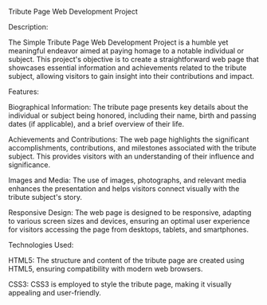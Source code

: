 Tribute Page Web Development Project

Description:

The Simple Tribute Page Web Development Project is a humble yet meaningful endeavor aimed at paying homage to a notable individual or subject. This project's objective is to create a straightforward web page that showcases essential information and achievements related to the tribute subject, allowing visitors to gain insight into their contributions and impact.

Features:

Biographical Information: The tribute page presents key details about the individual or subject being honored, including their name, birth and passing dates (if applicable), and a brief overview of their life.

Achievements and Contributions: The web page highlights the significant accomplishments, contributions, and milestones associated with the tribute subject. This provides visitors with an understanding of their influence and significance.

Images and Media: The use of images, photographs, and relevant media enhances the presentation and helps visitors connect visually with the tribute subject's story.

Responsive Design: The web page is designed to be responsive, adapting to various screen sizes and devices, ensuring an optimal user experience for visitors accessing the page from desktops, tablets, and smartphones.

Technologies Used:

HTML5: The structure and content of the tribute page are created using HTML5, ensuring compatibility with modern web browsers.

CSS3: CSS3 is employed to style the tribute page, making it visually appealing and user-friendly.
